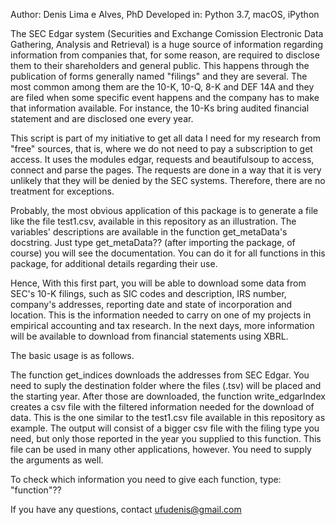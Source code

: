 Author: Denis Lima e Alves, PhD
Developed in: Python 3.7, macOS, iPython

The SEC Edgar system (Securities and Exchange Comission Electronic Data Gathering, Analysis and Retrieval)
is a huge source of information regarding information from companies that, for some reason, are required to 
disclose them to their shareholders and general public. This happens through the publication of forms
generally named "filings" and they are several. The most common among them are the 10-K, 10-Q, 8-K and 
DEF 14A and they are filed when some specific event happens and the company has to make that information 
available. For instance, the 10-Ks bring audited financial statement and are disclosed one every year.

This script is part of my initiative to get all data I need for my research from "free" sources, that is,
where we do not need to pay a subscription to get access. It uses the modules edgar, requests and 
beautifulsoup to access, connect and parse the pages. The requests are done in a way that it is very 
unlikely that they will be denied by the SEC systems. Therefore, there are no treatment for exceptions.

Probably, the most obvious application of this package is to generate a file like the file test1.csv,
available in this repository as an illustration. The variables' descriptions are available in the function
get_metaData's docstring. Just type get_metaData?? (after importing the package, of course) you will see
the documentation. You can do it for all functions in this package, for additional details regarding their
use.

Hence, With this first part, you will be able to download some data from SEC's 10-K filings, such as SIC 
codes and description, IRS number, company's addresses, reporting date and state of incorporation and 
location. This is the information needed to carry on one of my projects in empirical accounting and tax 
research. In the next days, more information will be available to download from financial statements 
using XBRL.

The basic usage is as follows.

The function get_indices downloads the addresses from SEC Edgar. You need to suply the destination folder
where the files (.tsv) will be placed and the starting year. After those are downloaded, the function
write_edgarIndex creates a csv file with the filtered information needed for the download of data. This is
the one similar to the test1.csv file available in this repository as example. The output will consist of a 
bigger csv file with the filing type you need, but only those reported in the year you supplied to this 
function. This file can be used in many other applications, however. You need to supply the arguments as well.

To check which information you need to give each function, type: "function"??

If you have any questions, contact ufudenis@gmail.com
